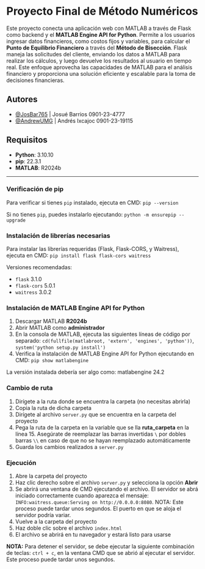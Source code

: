 # Proyecto Final de Método Numéricos

Este proyecto conecta una aplicación web con MATLAB a través de Flask como backend y el **MATLAB Engine API for Python**. Permite a los usuarios ingresar datos financieros, como costos fijos y variables, para calcular el **Punto de Equilibrio Financiero** a través del **Método de Bisección**. Flask maneja las solicitudes del cliente, enviando los datos a MATLAB para realizar los cálculos, y luego devuelve los resultados al usuario en tiempo real. Este enfoque aprovecha las capacidades de MATLAB para el análisis financiero y proporciona una solución eficiente y escalable para la toma de decisiones financieras.

## Autores

- [@JosBar765](https://www.github.com/JosBar765) | Josué Barrios 0901-23-4777
- [@AndrewUMG](https://www.github.com/AndrewUMG) | Andrés Ixcajoc 0901-23-19115

## Requisitos

- **Python**: 3.10.10  
- **pip**: 22.3.1  
- **MATLAB**: R2024b

***

### Verificación de pip

Para verificar si tienes `pip` instalado, ejecuta en CMD: `pip --version`

Si no tienes `pip`, puedes instalarlo ejecutando: `python -m ensurepip --upgrade`

### Instalación de librerías necesarias

Para instalar las librerías requeridas (Flask, Flask-CORS, y Waitress), ejecuta en CMD: `pip install flask flask-cors waitress`

Versiones recomendadas:

- `flask` 3.1.0
- `flask-cors` 5.0.1
- `waitress` 3.0.2

### Instalación de MATLAB Engine API for Python

1. Descargar MATLAB **R2024b**
2. Abrir MATLAB como **administrador**
3. En la consola de MATLAB, ejecuta las siguientes líneas de código por separado: `cd(fullfile(matlabroot, 'extern', 'engines', 'python'))`, `system('python setup.py install')`
4. Verifica la instalación de MATLAB Engine API for Python ejecutando en CMD: `pip show matlabengine`

La versión instalada debería ser algo como: matlabengine 24.2

### Cambio de ruta

1. Dirígete a la ruta donde se encuentra la carpeta (no necesitas abrirla)
2. Copia la ruta de dicha carpeta
3. Dirígete al archivo `server.py` que se encuentra en la carpeta del proyecto
4. Pega la ruta de la carpeta en la variable que se lla **ruta_carpeta** en la línea 15. Asegúrate de reemplazar las barras invertidas `\` por dobles barras `\\` en caso de que no se hayan reemplazado automáticamente
5. Guarda los cambios realizados a `server.py`

### Ejecución

1. Abre la carpeta del proyecto
2. Haz clic derecho sobre el archivo `server.py` y selecciona la opción **Abrir**
3. Se abrirá una ventana de CMD ejecutando el archivo. El servidor se abrá iniciado correctamente cuando aparezca el mensaje: `INFO:waitress.queue:Serving on http://0.0.0.0:8080`. NOTA: Este proceso puede tardar unos segundos. El puerto en que se aloja el servidor podría variar.
4. Vuelve a la carpeta del proyecto
5. Haz doble clic sobre el archivo `index.html`
6. El archivo se abrirá en tu navegador y estará listo para usarse

**NOTA:** Para detener el servidor, se debe ejecutar la siguiente combinación de teclas: `ctrl + c`, en la ventana CMD que se abrió al ejecutar el servidor. Este proceso puede tardar unos segundos.
